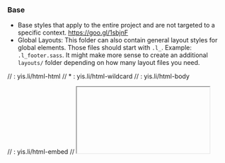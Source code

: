 ### Base
- Base styles that apply to the entire project and are not targeted to a specific context. https://goo.gl/1sbjnF
- Global Layouts: This folder can also contain general layout styles for global elements. Those files should start with `.l_`. Example: `.l_footer.sass`. It might make more sense to create an additional `layouts/` folder depending on how many layout files you need.



// <html> : yis.li/html-html
// *      : yis.li/html-wildcard
// <body> : yis.li/html-body

// <embed>      : yis.li/html-embed
// <iframe>     : yis.li/html-iframe
// <img>        : yis.li/html-img
// <object>     : yis.li/html-object
// <video>      : yis.li/html-video
// <figure>     : yis.li/html-figure
// <figcaption> : yis.li/html-figcaption
// <svg>        : yis.li/html-svg
// <audio>      : yis.li/html-audio

// <hr>       : yis.li/html-hr
// <canvas>   : yis.li/html-canvas
// <template> : yis.li/html-template
// [hidden]   : yis.li/html-hidden

// <pre>        : yis.li/html-pre
// <blockquote> : yis.li/html-blockquote
// <ul>         : yis.li/html-ul
// <li>         : yis.li/html-li
// <p>          : yis.li/html-p
// abbr[title]  : yis.li/html-abbr-title
// <b>          : yis.li/html-b
// <strong>     : yis.li/html-strong
// <code>       : yis.li/html-code
// <kbd>        : yis.li/html-kbd
// <samp>       : yis.li/html-samp
// <small>      : yis.li/html-small
// <sub>        : yis.li/html-sub
// <sup>        : yis.li/html-sup
// <dd>         : yis.li/html-dd
// <ol>         : yis.li/html-ol
// <dfn>        : yis.li/html-dfn
// <h1> - <h6>  : yis.li/html-h

// <input>           : yis.li/html-input
// <textarea>        : yis.li/html-textarea
// <button>          : yis.li/html-button
// <optgroup>        : yis.li/html-optgroup
// <select>          : yis.li/html-select
// <fieldset>        : yis.li/html-fieldset
// <legend>          : yis.li/html-legend
// <progress>        : yis.li/html-progress
// <details>         : yis.li/html-details
// <summary>         : yis.li/html-summary
// <menu>            : yis.li/html-menu
// [type="checkbox"] : yis.li/html-type-checkbox
// [type="radio"]    : yis.li/html-type-radio
// [type="number"]   : yis.li/html-type-number
// [type="search"]   : yis.li/html-type-search
